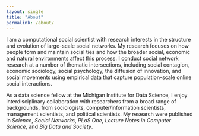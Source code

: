 ```yaml
---
layout: single
title: "About"
permalink: /about/
---
```


I am a computational social scientist with research interests in the structure and evolution of large-scale social networks. My research focuses on how people form and maintain social ties and how the broader social, economic and natural environments affect this process. I conduct social network research at a number of thematic intersections, including social contagion, economic sociology, social psychology, the diffusion of innovation, and social movements using empirical data that capture population-scale online social interactions.

As a data science fellow at the Michigan Institute for Data Science, I enjoy interdisciplinary collaboration with researchers from a broad range of backgrounds, from sociologists, computer/information scientists, management scientists, and political scientists. My research were published in *Science*, *Social Networks*, *PLoS One*, *Lecture Notes in Computer Science*, and *Big Data and Society*.